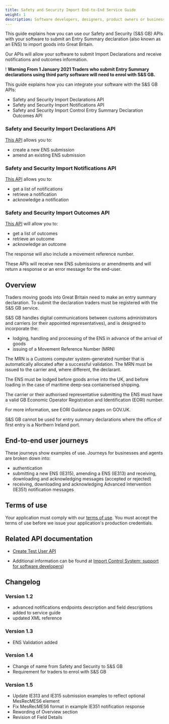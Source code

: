 ```yaml
---
title: Safety and Security Import End-to-End Service Guide
weight: 1
description: Software developers, designers, product owners or business analysts.
---
```


This guide explains how you can use our Safety and Security (S&S GB) APIs with your software to submit an Entry Summary declaration (also known as an ENS) to import goods into Great Britain.

Our APIs will allow your software to submit Import Declarations and receive notifications and outcomes information.

<div class="govuk-warning-text">
  <span class="govuk-warning-text__icon" aria-hidden="true">!</span>
  <strong class="govuk-warning-text__text">
    <span class="govuk-warning-text__assistive">Warning</span>
    From 1 January 2021 Traders who submit Entry Summary declarations using third party software will need to enrol with S&S GB.
  </strong>
</div>

This guide explains how you can integrate your software with the S&S GB APIs:

* Safety and Security Import Declarations API
* Safety and Security Import Notifications API
* Safety and Security Import Control Entry Summary Declaration Outcomes API

### Safety and Security Import Declarations API
<a href="https://developer.service.hmrc.gov.uk/api-documentation/docs/api/service/import-control-entry-declaration-store/1.0">This API</a> allows you to:

* create a new ENS submission
* amend an existing ENS submission

### Safety and Security Import Notifications API
<a href="https://developer.service.hmrc.gov.uk/api-documentation/docs/api/service/import-control-entry-declaration-intervention/1.0">This API</a> allows you to:

* get a list of notifications
* retrieve a notification
* acknowledge a notification

### Safety and Security Import Outcomes API
<a href="https://developer.service.hmrc.gov.uk/api-documentation/docs/api/service/import-control-entry-declaration-outcome/1.0">This API</a> will allow you to:

* get a list of outcomes
* retrieve an outcome
* acknowledge an outcome

The response will also include a movement reference number.

These APIs will receive new ENS submissions or amendments and will return a response or an error message for the end-user.

## Overview
Traders moving goods into Great Britain need to make an entry summary declaration. To submit the declaration traders must be registered with the S&S GB service.

S&S GB handles digital communications between customs administrators and carriers (or their appointed representatives), and is designed to incorporate the:

* lodging, handling and processing of the ENS in advance of the arrival of goods
* issuing of a Movement Reference Number (MRN)

The MRN is a Customs computer system-generated number that is automatically allocated after a successful validation. The MRN must be issued to the carrier and, where different, the declarant.

The ENS must be lodged before goods arrive into the UK, and before loading in the case of maritime deep-sea containerised shipping.

The carrier or their authorised representative submitting the ENS must have a valid GB Economic Operator Registration and Identification (EORI) number.

For more information, see EORI Guidance pages on GOV.UK.

S&S GB cannot be used for entry summary declarations where the office of first entry is a Northern Ireland port.

## End-to-end user journeys

These journeys show examples of use. Journeys for businesses and agents are broken down into:

* authentication
* submitting a new ENS (IE315), amending a ENS (IE313) and receiving, downloading and acknowledging messages (accepted or rejected)
* receiving, downloading and acknowledging Advanced Intervention (IE351) notification messages

## Terms of use

Your application must comply with our [terms of use](https://developer.service.hmrc.gov.uk/api-documentation/docs/terms-of-use). You must accept the terms of use before we issue your application's production credentials.

## Related API documentation
<!--- Section owner: MTD Programme --->

* [Create Test User API](https://developer.service.hmrc.gov.uk/api-documentation/docs/api/service/api-platform-test-user/1.0)

* Additional information can be found at
  [Import Control System: support for software developers](https://www.gov.uk/government/collections/import-control-system-support-for-software-developers))

<!-- add the change log here -->
## Changelog

### Version 1.2

* advanced notifications endpoints description and field descriptions added to service guide
* updated XML reference

### Version 1.3

* ENS Validation added

### Version 1.4
* Change of name from Safety and Security to S&S GB
* Requirement for traders to enrol with S&S GB

### Version 1.5
* Update IE313 and IE315 submission examples to reflect optional MesRecMES6 element
* Fix MesRecMES6 format in example IE351 notification response
* Rewording of Overview section
* Revision of Field Details
